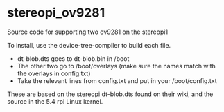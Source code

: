# stereopi_ov9281
Source code for supporting two ov9281 on the stereopi1

To install, use the device-tree-compiler to build each file.  
- dt-blob.dts goes to dt-blob.bin in /boot
- The other two go to /boot/overlays (make sure the names match with the overlays in config.txt)
- Take the relevant lines from config.txt and put in your /boot/config.txt

These are based on the stereopi dt-blob.dts found on their wiki, and the source in the 5.4 rpi Linux kernel. 
